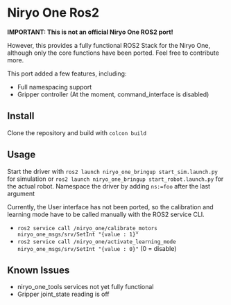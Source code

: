 # Niryo One Ros2 
**IMPORTANT: This is not an official Niryo One ROS2 port!**

However, this provides a fully functional ROS2 Stack for the Niryo One, although only the core functions have been ported. Feel free to contribute more.

This port added a few features, including:
- Full namespacing support
- Gripper controller (At the moment, command_interface is disabled)

## Install
Clone the repository and build with ```colcon build```

## Usage
Start the driver with ```ros2 launch niryo_one_bringup start_sim.launch.py``` for simulation or ```ros2 launch niryo_one_bringup start_robot.launch.py``` for the actual robot. Namespace the driver by adding ```ns:=foo``` after the last argument 


Currently, the User interface has not been ported, so the calibration and learning mode have to be called manually with the ROS2 service CLI.
- ```ros2 service call /niryo_one/calibrate_motors niryo_one_msgs/srv/SetInt "{value : 1}"```
- ```ros2 service call /niryo_one/activate_learning_mode niryo_one_msgs/srv/SetInt "{value : 0}"``` (0 = disable)

## Known Issues
- niryo_one_tools services not yet fully functional
- Gripper joint_state reading is off
